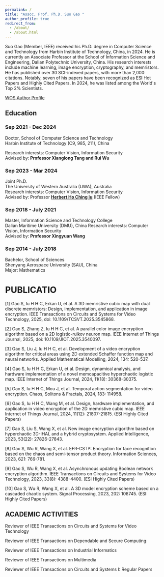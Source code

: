 ```yaml
---
permalink: /
title: "Assoc. Prof. Ph.D. Suo Gao "
author_profile: true
redirect_from: 
  - /about/
  - /about.html
---
```


Suo Gao (Member, IEEE) received his Ph.D. degree in Computer Science and Technology from Harbin Institute of Technology, China, in 2024. He is currently an Associate Professor at the School of Information Science and Engineering, Dalian Polytechnic University, China. His research interests include machine learning, image encryption, cryptography, and memristors. He has published over 30 SCI-indexed papers, with more than 2,000 citations. Notably, seven of his papers have been recognized as ESI Hot Papers and Highly Cited Papers. In 2024, he was listed among the World's Top 2% Scientists. 

[WOS Author Profile](https://webofscience.clarivate.cn/wos/author/record/3826940)

## Education

### **Sep 2021 - Dec 2024** 
Doctor, School of Computer Science and Technology  
Harbin Institute of Technology (C9, 985, 211), China

Research interests: Computer Vision, Information Security  
Advised by: **Professor Xianglong Tang and Rui Wu**  

### **Sep 2023 - Mar 2024**  
Joint Ph.D.  
The University of Western Australia (UWA), Australia  
Research interests: Computer Vision, Information Security  
Advised by: Professor **[Herbert Ho Ching Iu](https://research-repository.uwa.edu.au/en/persons/ho-ching-iu)** (IEEE Fellow) 

### **Sep 2018 - July 2021**  
Master, Information Science and Technology College  
Dalian Maritime University (DMU), China
Research interests: Computer Vision, Information Security  
Advised by: **Professor Xingyuan Wang**  

### **Sep 2014 - July 2018**  
Bachelor, School of Sciences  
Shenyang Aerospace University (SAU), China  
Major: Mathematics

PUBLICATIO
======
[1] Gao S, Iu H H C, Erkan U, et al. A 3D memristive cubic map with dual discrete memristors: Design, implementation, and application in image encryption. IEEE Transactions on Circuits and Systems for Video Technology, 2025, doi: 10.1109/TCSVT.2025.3545868.

[2] Gao S, Zhang Z, Iu H H C, et al. A parallel color image encryption algorithm based on a 2D logistic-rulkov neuron map. IEEE Internet of Things Journal, 2025, doi: 10.1109/JIOT.2025.3540097.

[3] Gao S, Liu J, Iu H H C, et al. Development of a video encryption algorithm for critical areas using 2D extended Schaffer function map and neural networks. Applied Mathematical Modelling, 2024, 134: 520-537.

[4] Gao S, Iu H H C, Erkan U, et al. Design, dynamical analysis, and hardware implementation of a novel memcapacitive hyperchaotic logistic map. IEEE Internet of Things Journal, 2024, 11(18): 30368-30375.

[5] Gao S, Iu H H C, Mou J, et al. Temporal action segmentation for video encryption. Chaos, Solitons & Fractals, 2024, 183: 114958.

[6] Gao S, Iu H H C, Wang M, et al. Design, hardware implementation, and application in video encryption of the 2D memristive cubic map. IEEE Internet of Things Journal, 2024, 11(12): 21807-21815. (ESI Highly Cited Papers)

[7] Gao S, Liu S, Wang X, et al. New image encryption algorithm based on hyperchaotic 3D-IHAL and a hybrid cryptosystem. Applied Intelligence, 2023, 53(22): 27826-27843.

[8] Gao S, Wu R, Wang X, et al. EFR-CSTP: Encryption for face recognition based on the chaos and semi-tensor product theory. Information Sciences, 2023, 621: 766-781.

[9] Gao S, Wu R, Wang X, et al. Asynchronous updating Boolean network encryption algorithm. IEEE Transactions on Circuits and Systems for Video Technology, 2023, 33(8): 4388-4400. (ESI Highly Cited Papers)

[10] Gao S, Wu R, Wang X, et al. A 3D model encryption scheme based on a cascaded chaotic system. Signal Processing, 2023, 202: 108745. (ESI Highly Cited Papers)

ACADEMIC ACTIVITIES
------
Reviewer of IEEE Transactions on Circuits and Systems for Video Technology 

Reviewer of IEEE Transactions on Dependable and Secure Computing

Reviewer of IEEE Transactions on Industrial Informatics

Reviewer of IEEE Transactions on Multimedia

Reviewer of IEEE Transactions on Circuits and Systems I: Regular Papers
